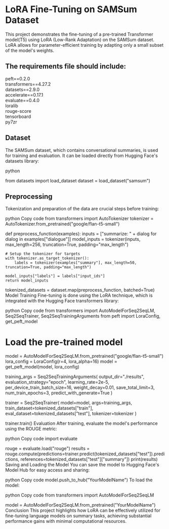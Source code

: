 # LoRA Fine-Tuning on SAMSum Dataset

This project demonstrates the fine-tuning of a pre-trained Transformer model(T5) using LoRA (Low-Rank Adaptation) on the SAMSum dataset. 
LoRA allows for parameter-efficient training by adapting only a small subset of the model's weights.

## The requirements file should include:

peft==0.2.0\
transformers==4.27.2 \
datasets==2.9.0 \
accelerate==0.17.1 \
evaluate==0.4.0 \
loralib \
rouge-score \
tensorboard \
py7zr 

## Dataset
The SAMSum dataset, which contains conversational summaries, is used for training and evaluation. It can be loaded directly from Hugging Face's datasets library:

python

from datasets import load_dataset
dataset = load_dataset("samsum")
## Preprocessing
Tokenization and preparation of the data are crucial steps before training:

python
Copy code
from transformers import AutoTokenizer
tokenizer = AutoTokenizer.from_pretrained("google/flan-t5-small")

def preprocess_function(examples):
    inputs = ["summarize: " + dialog for dialog in examples["dialogue"]]
    model_inputs = tokenizer(inputs, max_length=256, truncation=True, padding="max_length")

    # Setup the tokenizer for targets
    with tokenizer.as_target_tokenizer():
        labels = tokenizer(examples["summary"], max_length=50, truncation=True, padding="max_length")

    model_inputs["labels"] = labels["input_ids"]
    return model_inputs

tokenized_datasets = dataset.map(preprocess_function, batched=True)
Model Training
Fine-tuning is done using the LoRA technique, which is integrated with the Hugging Face transformers library:

python
Copy code
from transformers import AutoModelForSeq2SeqLM, Seq2SeqTrainer, Seq2SeqTrainingArguments
from peft import LoraConfig, get_peft_model

# Load the pre-trained model
model = AutoModelForSeq2SeqLM.from_pretrained("google/flan-t5-small")
lora_config = LoraConfig(r=4, lora_alpha=16)
model = get_peft_model(model, lora_config)

training_args = Seq2SeqTrainingArguments(
    output_dir="./results",
    evaluation_strategy="epoch",
    learning_rate=2e-5,
    per_device_train_batch_size=16,
    weight_decay=0.01,
    save_total_limit=3,
    num_train_epochs=3,
    predict_with_generate=True
)

trainer = Seq2SeqTrainer(
    model=model,
    args=training_args,
    train_dataset=tokenized_datasets["train"],
    eval_dataset=tokenized_datasets["test"],
    tokenizer=tokenizer
)

trainer.train()
Evaluation
After training, evaluate the model's performance using the ROUGE metric:

python
Copy code
import evaluate

rouge = evaluate.load("rouge")
results = rouge.compute(predictions=trainer.predict(tokenized_datasets["test"]).predictions, references=tokenized_datasets["test"]["summary"])
print(results)
Saving and Loading the Model
You can save the model to Hugging Face's Model Hub for easy access and sharing:

python
Copy code
model.push_to_hub("YourModelName")
To load the model:

python
Copy code
from transformers import AutoModelForSeq2SeqLM

model = AutoModelForSeq2SeqLM.from_pretrained("YourModelName")
Conclusion
This project highlights how LoRA can be effectively utilized for fine-tuning language models on summary tasks, achieving substantial performance gains with minimal computational resources.
